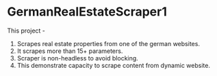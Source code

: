 # GermanRealEstateScraper1
This project - 
1. Scrapes real estate properties from one of the german websites.
2. It scrapes more than 15+ parameters.
3. Scraper is non-headless to avoid blocking.
4. This demonstrate capacity to scrape  content from dynamic website.